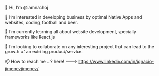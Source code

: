 👋 Hi, I’m @iamnachoj

👀 I’m interested in developing business by optimal Native Apps and websites, coding, football and beer.

🌱 I’m currently learning all about website development, specially frameworks like React.js

💞️ I’m looking to collaborate on any interesting project that can lead to the growth of an existing product/service.

📫 How to reach me ...? here! ---> https://www.linkedin.com/in/ignacio-jimenezjimenez/


<!---
iamnachoj/iamnachoj is a ✨ special ✨ repository because its `README.md` (this file) appears on your GitHub profile.
You can click the Preview link to take a look at your changes.
--->
